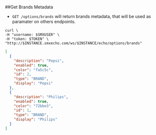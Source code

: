 ##Get Brands Metadata

* `GET /options/brands` will return brands metadata, that will be used as paramater on others endpoints.

```shell
curl \
-H "username: $SMXUSER" \
-H "token: $TOKEN" \
"http://$INSTANCE.smxecho.com/ws/$INSTANCE/echo/options/brands"
```

```json
[
  {
    "description": "Pepsi",
    "enabled": true,
    "color": "fa5c5c",
    "id": 2,
    "type": "BRAND",
    "display": "Pepsi"
  },
  {
    "description": "Philips",
    "enabled": true,
    "color": "72bbe3",
    "id": 1,
    "type": "BRAND",
    "display": "Philips"
  }
]
```
